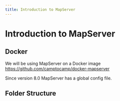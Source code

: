 ```yaml
---
title: Introduction to MapServer
---
```


# Introduction to MapServer



## Docker

We will be using MapServer on a Docker image
https://github.com/camptocamp/docker-mapserver

Since version 8.0 MapServer has a global config file.


## Folder Structure